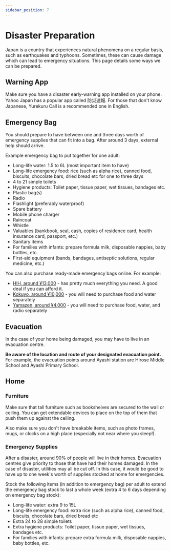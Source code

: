 ```yaml
---
sidebar_position: 7
---
```


# Disaster Preparation

Japan is a country that experiences natural phenomena on a regular basis, such as earthquakes and typhoons. Sometimes, these can cause damage which can lead to emergency situations. This page details some ways we can be prepared.

## Warning App

Make sure you have a disaster early-warning app installed on your phone. Yahoo Japan has a popular app called 防災速報. For those that don't know Japanese, Yurekuru Call is a recommended one in English.

## Emergency Bag

You should prepare to have between one and three days worth of emergency supplies that can fit into a bag. After around 3 days, external help should arrive.

Example emergency bag to put together for one adult:

- Long-life water: 1.5 to 6L (most important item to have)
- Long-life emergency food: rice (such as alpha rice), canned food, biscuits, chocolate bars, dried bread etc for one to three days
- 4 to 21 simple toilets
- Hygiene products: Toilet paper, tissue paper, wet tissues, bandages etc.
- Plastic bag(s)
- Radio
- Flashlight (preferably waterproof)
- Spare battery
- Mobile phone charger
- Raincoat
- Whistle
- Valuables (bankbook, seal, cash, copies of residence card, health insurance card, passport, etc.)
- Sanitary items
- For families with infants: prepare formula milk, disposable nappies, baby bottles, etc.
- First-aid equipment (bands, bandages, antiseptic solutions, regular medicine, etc.)

You can also purchase ready-made emergency bags online. For example:

- [HIH, around ¥13,000](https://www.amazon.co.jp/dp/B0061YKXVK?tag=mybest_presses_306-22) - has pretty much everything you need. A good deal if you can afford it.
- [Kokuyo, around ¥10,000](https://www.amazon.co.jp/%E3%82%B3%E3%82%AF%E3%83%A8-%E9%9D%9E%E5%B8%B8%E7%94%A8%E5%93%81%E3%82%BB%E3%83%83%E3%83%88-%E9%98%B2%E7%81%BD%E3%81%AE%E9%81%94%E4%BA%BA-%E5%B8%B0%E5%AE%85%E6%94%AF%E6%8F%B4B-DRK-SK2D/dp/B0014UC1T8/ref=sr_1_2?dchild=1&keywords=%E3%82%B3%E3%82%AF%E3%83%A8+%E9%9D%9E%E5%B8%B8%E7%94%A8%E5%93%81%E3%82%BB%E3%83%83%E3%83%88+%E9%98%B2%E7%81%BD%E3%81%AE%E9%81%94%E4%BA%BA+%E5%B8%B0%E5%AE%85%E6%94%AF%E6%8F%B4B&qid=1587436741&sr=8-2) - you will need to purchase food and water separately
- [Yamazen, around ¥4,000](https://www.amazon.co.jp/%E5%B1%B1%E5%96%84-YAMAZEN-%E9%81%BF%E9%9B%A3%E7%94%A8%E3%82%A2%E3%82%A4%E3%83%86%E3%83%A030%E7%82%B9%E5%85%A5%E3%82%8A-32%C3%9716%C3%9743cm-YBG-30R/dp/B07D28ZXP3/ref=sr_1_1?dchild=1&keywords=%E5%B1%B1%E5%96%84+%E9%9D%9E%E5%B8%B8%E7%94%A8%E6%8C%81%E3%81%A1%E5%87%BA%E3%81%97%E8%A2%8B+%E9%98%B2%E7%81%BD%E3%82%B0%E3%83%83%E3%82%BA30%E7%82%B9%E3%82%BB%E3%83%83%E3%83%88+YBG-30&qid=1587436932&sr=8-1) - you will need to purchase food, water, and radio separately

## Evacuation

In the case of your home being damaged, you may have to live in an evacuation centre.

**Be aware of the location and route of your designated evacuation point.** For example, the evacuation points around Ayashi station are Hirose Middle School and Ayashi Primary School.

## Home

### Furniture

Make sure that tall furniture such as bookshelves are secured to the wall or ceiling. You can get extendable devices to place on the top of them that push them up against the ceiling.

Also make sure you don't have breakable items, such as photo frames, mugs, or clocks on a high place (especially not near where you sleep!).

### Emergency Supplies

After a disaster, around 90% of people will live in their homes. Evacuation centres give priority to those that have had their homes damaged. In the case of disaster, utilities may all be cut off. In this case, it would be good to have up to one week's worth of supplies stocked at home for emergencies.

Stock the following items (in addition to emergency bag) per adult to extend the emergency bag stock to last a whole week (extra 4 to 6 days depending on emergency bag stock):

- Long-life water: extra 9 to 15L
- Long-life emergency food: extra rice (such as alpha rice), canned food, biscuits, chocolate bars, dried bread etc
- Extra 24 to 28 simple toilets
- Extra hygiene products: Toilet paper, tissue paper, wet tissues, bandages etc.
- For families with infants: prepare extra formula milk, disposable nappies, baby bottles, etc.
